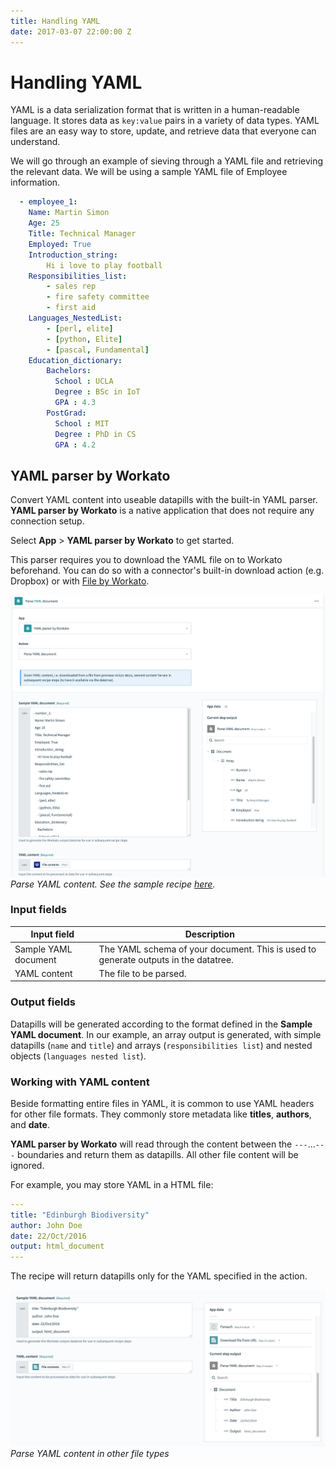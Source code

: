 ```yaml
---
title: Handling YAML
date: 2017-03-07 22:00:00 Z
---
```


# Handling YAML
YAML is a data serialization format that is written in a human-readable language. It stores data as `key:value` pairs in a variety of data types. YAML files are an easy way to store, update, and retrieve data that everyone can understand.

We will go through an example of sieving through a YAML file and retrieving the relevant data. We will be using a sample YAML file of Employee information.

```yaml
  - employee_1:
    Name: Martin Simon
    Age: 25
    Title: Technical Manager
    Employed: True
    Introduction_string:
        Hi i love to play football
    Responsibilities_list:
        - sales rep
        - fire safety committee
        - first aid
    Languages_NestedList:
        - [perl, elite]
        - [python, Elite]
        - [pascal, Fundamental]
    Education_dictionary:
        Bachelors:
          School : UCLA
          Degree : BSc in IoT
          GPA : 4.3
        PostGrad:
          School : MIT
          Degree : PhD in CS
          GPA : 4.2
```

## YAML parser by Workato
Convert YAML content into useable datapills with the built-in YAML parser. **YAML parser by Workato** is a native application that does not require any connection setup.

Select **App** > **YAML parser by Workato** to get started.

This parser requires you to download the YAML file on to Workato beforehand. You can do so with a connector's built-in download action (e.g. Dropbox) or with [File by Workato](/handling-files-and-attachments.md).

![Parse YAML content](/assets/images/features/handling-yaml/yaml-parser-by-workato.png)
*Parse YAML content. See the sample recipe [here](https://www.workato.com/recipes/969549).*

### Input fields
| Input field          | Description                                                                         |
| -------------------- | ----------------------------------------------------------------------------------- |
| Sample YAML document | The YAML schema of your document. This is used to generate outputs in the datatree. |
| YAML content         | The file to be parsed.                                                              |

### Output fields
Datapills will be generated according to the format defined in the **Sample YAML document**. In our example, an array output is generated, with simple datapills (`name` and `title`) and arrays (`responsibilities list`) and nested objects (`languages nested list`).

### Working with YAML content
Beside formatting entire files in YAML, it is common to use YAML headers for other file formats. They commonly store metadata like **titles**, **authors**, and **date**.

**YAML parser by Workato** will read through the content between the `---`...`---` boundaries and return them as datapills. All other file content will be ignored.

For example, you may store YAML in a HTML file:

```yaml
---
title: "Edinburgh Biodiversity"
author: John Doe
date: 22/Oct/2016
output: html_document
---
```

The recipe will return datapills only for the YAML specified in the action.

![Parse YAML content in other file types](/assets/images/features/handling-yaml/parse-yaml-in-other-types.png)
*Parse YAML content in other file types*

